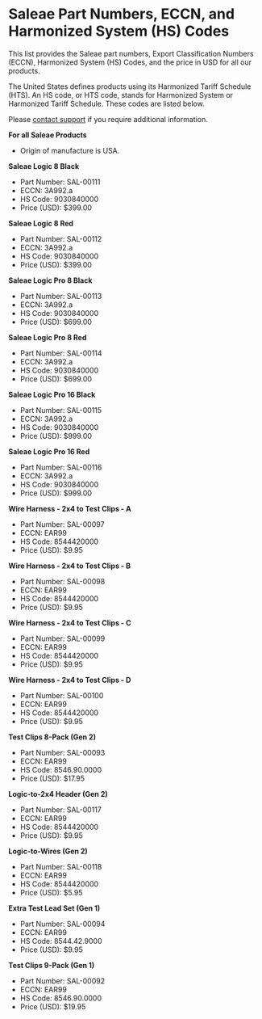 # Saleae Part Numbers, ECCN, and Harmonized System \(HS\) Codes

This list provides the Saleae part numbers, Export Classification Numbers \(ECCN\), Harmonized System \(HS\) Codes, and the price in USD for all our products.

The United States defines products using its Harmonized Tariff Schedule \(HTS\). An HS code, or HTS code, stands for Harmonized System or Harmonized Tariff Schedule. These codes are listed below.

Please [contact support](https://support.saleae.com/hc/en-us/requests/new) if you require additional information.

**For all Saleae Products**

* Origin of manufacture is USA.

**Saleae Logic 8 Black**

* Part Number: SAL-00111
* ECCN: 3A992.a
* HS Code: 9030840000
* Price \(USD\): $399.00

**Saleae Logic 8 Red**

* Part Number: SAL-00112
* ECCN: 3A992.a
* HS Code: 9030840000
* Price \(USD\): $399.00 

**Saleae Logic Pro 8 Black**

* Part Number: SAL-00113
* ECCN: 3A992.a
* HS Code: 9030840000
* Price \(USD\): $699.00 

**Saleae Logic Pro 8 Red**

* Part Number: SAL-00114
* ECCN: 3A992.a
* HS Code: 9030840000
* Price \(USD\): $699.00 

**Saleae Logic Pro 16 Black**

* Part Number: SAL-00115
* ECCN: 3A992.a
* HS Code: 9030840000
* Price \(USD\): $999.00 

**Saleae Logic Pro 16 Red**

* Part Number: SAL-00116
* ECCN: 3A992.a
* HS Code: 9030840000
* Price \(USD\): $999.00 

**Wire Harness - 2x4 to Test Clips - A**

* Part Number: SAL-00097
* ECCN: EAR99
* HS Code: 8544420000
* Price \(USD\):    $9.95 

**Wire Harness - 2x4 to Test Clips - B**

* Part Number: SAL-00098
* ECCN: EAR99
* HS Code: 8544420000
* Price \(USD\): $9.95 

**Wire Harness - 2x4 to Test Clips - C**

* Part Number: SAL-00099
* ECCN: EAR99
* HS Code: 8544420000
* Price \(USD\): $9.95 

**Wire Harness - 2x4 to Test Clips - D**

* Part Number: SAL-00100
* ECCN: EAR99
* HS Code: 8544420000
* Price \(USD\): $9.95 

**Test Clips 8-Pack \(Gen 2\)**

* Part Number: SAL-00093
* ECCN: EAR99
* HS Code: 8546.90.0000
* Price \(USD\): $17.95 

**Logic-to-2x4 Header \(Gen 2\)**

* Part Number: SAL-00117
* ECCN: EAR99
* HS Code: 8544420000
* Price \(USD\): $9.95 

**Logic-to-Wires \(Gen 2\)**

* Part Number: SAL-00118
* ECCN: EAR99
* HS Code: 8544420000
* Price \(USD\): $5.95 

**Extra Test Lead Set \(Gen 1\)**

* Part Number: SAL-00094
* ECCN: EAR99
* HS Code: 8544.42.9000
* Price \(USD\): $9.95 

**Test Clips 9-Pack \(Gen 1\)**

* Part Number: SAL-00092
* ECCN: EAR99
* HS Code: 8546.90.0000
* Price \(USD\): $19.95

